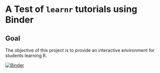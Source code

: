 # A Test of `learnr` tutorials using Binder

## Goal

The objective of this project is to provide an interactive environment for students learning R.

[![Binder](https://mybinder.org/badge_logo.svg)](https://mybinder.org/v2/gh/vectrlab/learnr/main?urlpath=shiny/test1/)
